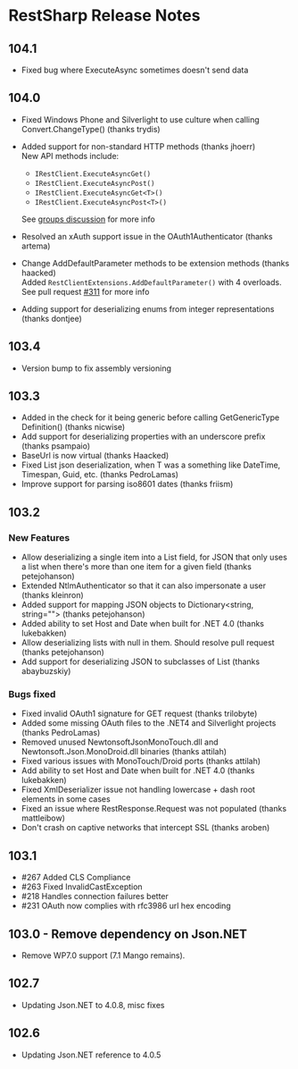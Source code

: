 # RestSharp Release Notes

## 104.1

* Fixed bug where ExecuteAsync sometimes doesn't send data

## 104.0

* Fixed Windows Phone and Silverlight to use culture when calling Convert.ChangeType() (thanks trydis)
* Added support for non-standard HTTP methods (thanks jhoerr)  
  New API methods include:
  * `IRestClient.ExecuteAsyncGet()`
  * `IRestClient.ExecuteAsyncPost()`
  * `IRestClient.ExecuteAsyncGet<T>()`
  * `IRestClient.ExecuteAsyncPost<T>()`
  
  See [groups discussion](https://groups.google.com/forum/?fromgroups=#!topic/restsharp/FCLGE5By7AU) for more info

* Resolved an xAuth support issue in the OAuth1Authenticator (thanks artema)
* Change AddDefaultParameter methods to be extension methods (thanks haacked)  
  Added `RestClientExtensions.AddDefaultParameter()` with 4 overloads. See pull request [#311](https://github.com/restsharp/RestSharp/pull/311) for more info

* Adding support for deserializing enums from integer representations (thanks dontjee)

## 103.4

* Version bump to fix assembly versioning

## 103.3

* Added in the check for it being generic before calling GetGenericType Definition() (thanks nicwise)
* Add support for deserializing properties with an underscore prefix (thanks psampaio)
* BaseUrl is now virtual (thanks Haacked)
* Fixed List<T> json deserialization, when T was a something like DateTime, Timespan, Guid, etc. (thanks PedroLamas)
* Improve support for parsing iso8601 dates (thanks friism)

## 103.2

### New Features

* Allow deserializing a single item into a List<T> field, for JSON that only uses a list when there's more than one item for a given field (thanks petejohanson)
* Extended NtlmAuthenticator so that it can also impersonate a user (thanks kleinron)
* Added support for mapping JSON objects to Dictionary<string, string=""> (thanks petejohanson)
* Added ability to set Host and Date when built for .NET 4.0 (thanks lukebakken)
* Allow deserializing lists with null in them. Should resolve pull request (thanks petejohanson)
* Add support for deserializing JSON to subclasses of List<T> (thanks abaybuzskiy)

### Bugs fixed
* Fixed invalid OAuth1 signature for GET request (thanks trilobyte)
* Added some missing OAuth files to the .NET4 and Silverlight projects (thanks PedroLamas)
* Removed unused NewtonsoftJsonMonoTouch.dll and Newtonsoft.Json.MonoDroid.dll binaries (thanks attilah)
* Fixed various issues with MonoTouch/Droid ports (thanks attilah)
* Add ability to set Host and Date when built for .NET 4.0 (thanks lukebakken)
* Fixed XmlDeserializer issue not handling lowercase + dash root elements in some cases
* Fixed an issue where RestResponse.Request was not populated (thanks mattleibow)
* Don't crash on captive networks that intercept SSL (thanks aroben)

## 103.1

* #267 Added CLS Compliance
* #263 Fixed InvalidCastException 
* #218 Handles connection failures better
* #231 OAuth now complies with rfc3986 url hex encoding

## 103.0 - Remove dependency on Json.NET

* Remove WP7.0 support (7.1 Mango remains).

## 102.7

* Updating Json.NET to 4.0.8, misc fixes

## 102.6 

* Updating Json.NET reference to 4.0.5